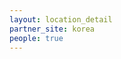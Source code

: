 ```yaml
---
layout: location_detail
partner_site: korea
people: true
---
```


[//]: # (See _data/2025/Korea for the .yml files that control the distinct people lists on this page. Update those fils for faculty, speakers, TAs, and participants when possible.)